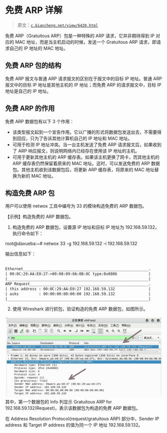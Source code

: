 # 免费 ARP 详解

> 原文：[`c.biancheng.net/view/6420.html`](http://c.biancheng.net/view/6420.html)

免费 ARP（Gratuitous ARP）包是一种特殊的 ARP 请求，它并非期待得到 IP 对应的 MAC 地址，而是当主机启动的时候，发送一个 Gratuitous ARP 请求，即请求自己的 IP 地址的 MAC 地址。

## 免费 ARP 包的结构

免费 ARP 报文与普通 ARP 请求报文的区别在于报文中的目标 IP 地址。普通 ARP 报文中的目标 IP 地址是其他主机的 IP 地址；而免费 ARP 的请求报文中，目标 IP 地址是自己的 IP 地址。

## 免费 ARP 的作用

免费 ARP 数据包有以下 3 个作用：

*   该类型报文起到一个宣告作用。它以广播的形式将数据包发送出去，不需要得到回应，只为了告诉其他计算机自己的 IP 地址和 MAC 地址。
*   可用于检测 IP 地址冲突。当一台主机发送了免费 ARP 请求报文后，如果收到了 ARP 响应报文，则说明网络内已经存在使用该 IP 地址的主机。
*   可用于更新其他主机的 ARP 缓存表。如果该主机更换了网卡，而其他主机的 ARP 缓存表仍然保留着原来的 MAC 地址。这时，可以发送免费的 ARP 数据包。其他主机收到该数据包后，将更新 ARP 缓存表，将原来的 MAC 地址替换为新的 MAC 地址。

## 构造免费 ARP 包

用户可以使用 netwox 工具中编号为 33 的模块构造免费的 ARP 数据包。

【示例】构造免费的 ARP 数据包。

1) 构造免费的 ARP 数据包，设置源 IP 地址和目标 IP 地址为 192.168.59.132，执行命令如下：

root@daxueba:~# netwox 33 -g 192.168.59.132 -i 192.168.59.132

输出信息如下：

```

Ethernet________________________________________________________.
| 00:0C:29:AA:E0:27->00:08:09:0A:0B:0C type:0x0806              |
|_______________________________________________________________|
ARP Request_____________________________________________________.
| this address : 00:0C:29:AA:E0:27 192.168.59.132               |
| asks         : 00:00:00:00:00:00 192.168.59.132               |
|_______________________________________________________________|
```

2) 使用 Wireshark 进行抓包，验证构造的免费 ARP 数据包，如图所示。

![](img/f7833d3d48ea3b2a158a4456688a8111.png)
其中，第一个数据包的 Info 列显示 Gratuitous ARP for 192.168.59.132(Request)，表示该数据包为构造的免费 ARP 数据包。

在 Address Resolution Protocol(request/gratuitous ARP) 部分中，Sender IP address 和 Target IP address 的值为同一个 IP 地址 192.168.59.132。